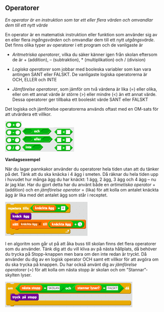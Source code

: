 ## Operatorer

*En operator är en instruktion som tar ett eller flera värden och omvandlar dem till ett nytt värde*

En operator är en matematisk instruktion eller funktion som använder sig av en eller flera *ingångsvärden* och omvandlar dem till ett nytt *utgångsvärde*. Det finns olika typer av operatorer i ett program och de vanligaste är

* *Aritmetriska operatorer*, vilka du säker känner igen från skolan eftersom de är + (addition), – (subtraktion), * (multiplikation) och / (division)

* *Logiska operatorer* som jobbar med booleska variabler som kan vara antingen SANT eller FALSKT. De vanligaste logiska operatorerna är OCH, ELLER och INTE

* *Jämförelse operatorer*, som jämför om två värdena är lika (=) eller olika, eller om ett annat värde är större (>) eller mindre (<) än ett annat värde. Dessa operatorer ger tillbaka ett booleskt värde SANT eller FALSKT

Det logiska och jämförelse operatorerna används oftast med en OM-sats för att utvärdera ett villkor.

![image alt text](operator_0.png)![image alt text](operator_1.png)![image alt text](operator_2.png)

**Vardagsexempel**

När du lagar pannkakor använder du operatorer hela tiden utan att du tänker på det. Tänk att du ska knäcka i 4 ägg i smeten. Då räknar du hela tiden upp i huvudet hur många ägg du har knäckt: 1 ägg, 2 ägg, 3 ägg och 4 ägg – nu är jag klar. Har du gjort detta har du använt både en *artimetiska operator* + (addition) och en *jämförelse operator* = (lika) för att kolla om antalet knäckta ägg är lika med det antalet ägg som står i receptet.

![image alt text](operator_3.png)

I en algoritm som går ut på att åka buss till skolan finns det flera operatorer som du använder. Tänk dig att du vill kliva av på nästa hållplats, då behöver du trycka på Stopp-knappen men bara om den inte redan är tryckt. Då använder du dig av en logisk operator OCH samt ett villkor för att avgöra om du ska trycka på knappen. Du har också använt dig av *jämförelse operatorer* (=) för att kolla om nästa stopp är skolan och om "Stannar”-skylten lyser.

![image alt text](operator_4.png)
